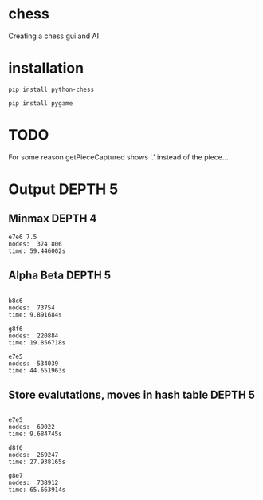 # chess

Creating a chess gui and AI
# installation
```
pip install python-chess
```
```
pip install pygame
```

# TODO
For some reason getPieceCaptured shows '.' instead of the piece...

# Output DEPTH 5

## Minmax DEPTH 4
```
e7e6 7.5
nodes:  374 806
time: 59.446002s
```

## Alpha Beta DEPTH 5
```

b8c6
nodes:  73754
time: 9.891684s

g8f6
nodes:  220884
time: 19.856718s

e7e5
nodes:  534039
time: 44.651963s
```
## Store evalutations, moves in hash table DEPTH 5
```

e7e5
nodes:  69022
time: 9.684745s

d8f6
nodes:  269247
time: 27.938165s

g8e7
nodes:  738912
time: 65.663914s
```